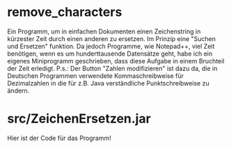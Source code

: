 # remove_characters
Ein Programm, um in einfachen Dokumenten einen Zeichenstring in kürzester Zeit durch einen anderen zu ersetzen.
Im Prinzip eine "Suchen und Ersetzen" funktion.
Da jedoch Programme, wie Notepad++, viel Zeit benötigen, wenn es um hunderttausende Datensätze geht, habe ich ein eigenes
Miniprogramm geschrieben, dass diese Aufgabe in einem Bruchteil der Zeit erledigt.
P.s.: Der Button "Zahlen modifizieren" ist dazu da, die in Deutschen Programmen verwendete Kommaschreibweise für Dezimalzahlen in die für z.B. Java verständliche Punktschreibweise zu ändern.

# src/ZeichenErsetzen.jar

Hier ist der Code für das Programm!
